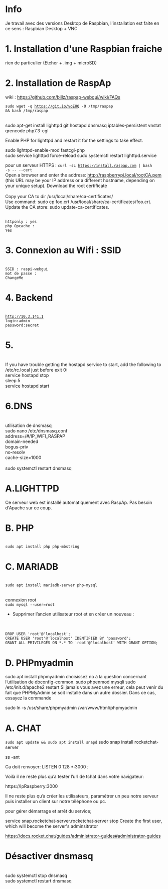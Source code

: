 # Info
Je travail avec des versions Desktop de Raspbian, l'installation est faite en ce sens : Raspbian Desktop + VNC

# 1. Installation d'une Raspbian fraiche
rien de particulier (Etcher + .img + microSD)

# 2. Installation de RaspAp
wiki : https://github.com/billz/raspap-webgui/wiki/FAQs

<code>sudo wget -q https://git.io/voEUQ -O /tmp/raspap && bash /tmp/raspap</code>

<br>sudo apt-get install lighttpd git hostapd dnsmasq iptables-persistent vnstat qrencode php7.3-cgi

Enable PHP for lighttpd and restart it for the settings to take effect.

sudo lighttpd-enable-mod fastcgi-php    
sudo service lighttpd force-reload
sudo systemctl restart lighttpd.service


pour un serveur HTTPS : 
<code>curl -sL https://install.raspap.com | bash -s -- --cert</code>
<br>Open a browser and enter the address: http://raspberrypi.local/rootCA.pem (this URL may be your IP address or a different hostname, depending on your unique setup). Download the root certificate
<br>
<br>Copy your CA to dir /usr/local/share/ca-certificates/
<br>Use command: sudo cp foo.crt /usr/local/share/ca-certificates/foo.crt.
<br>Update the CA store: sudo update-ca-certificates.

<br><code>httponly : yes</code>
<br><code>php Opcache : Yes</code>

# 3. Connexion au Wifi : SSID
<br><code>SSID : raspi-webgui</code>
<br><code>mot de passe : ChangeMe</code>

# 4. Backend
<br><code>http://10.3.141.1</code>
<br><code>login:admin</code>
<br><code>password:secret</code>

# 5.
<br>If you have trouble getting the hostapd service to start, add the following to /etc/rc.local just before exit 0:
<br>service hostapd stop
<br>sleep 5
<br>service hostapd start

# 6.DNS
<br>utilisation de dnsmasq
<br>sudo nano /etc/dnsmasq.conf
<br>address=/#/IP_WIFI_RASPAP
<br>domain-needed
<br>bogus-priv
<br>no-resolv
<br>cache-size=1000
<br>
<br>sudo systemctl restart dnsmasq

# A.LIGHTTPD
 Ce serveur web est installé automatiquement avec RaspAp. Pas besoin d'Apache sur ce coup.

# B. PHP
<br><code>sudo apt install php php-mbstring</code>

# C. MARIADB
<br><code>sudo apt install mariadb-server php-mysql</code>

<br>connexion root
<br><code>sudo mysql --user=root</code>

- Supprimer l’ancien utilisateur root et en créer un nouveau :
<br>
<br><code>DROP USER 'root'@'localhost';</code>
<br><code>CREATE USER 'root'@'localhost' IDENTIFIED BY 'password';</code>
<br><code>GRANT ALL PRIVILEGES ON *.* TO 'root'@'localhost' WITH GRANT OPTION;</code>

# D. PHPmyadmin
sudo apt install phpmyadmin
 choisissez no à la question concernant l’utilisation de dbconfig-common.
 sudo phpenmod mysqli
sudo /etc/init.d/apache2 restart
Si jamais vous avez une erreur, cela peut venir du fait que PHPMyAdmin se soit installé dans un autre dossier. Dans ce cas, essayez la commande

sudo ln -s /usr/share/phpmyadmin /var/www/html/phpmyadmin

# A. CHAT

<code>sudo apt update && sudo apt install snapd</code>
sudo snap install rocketchat-server

ss -ant

Ca doit renvoyer:
LISTEN 0 128   *:3000        *:*

Voilà il ne reste plus qu’à tester l’url de tchat dans votre navigateur:

https://IpRaspberry:3000

Il ne reste plus qu’à créer les utilisateurs, paramétrer un peu notre serveur puis installer un client sur notre téléphone ou pc.

pour gérer démarrage et arrêt du service;

service snap.rocketchat-server.rocketchat-server stop
 Create the first user, which will become the server's adminsitrator

https://docs.rocket.chat/guides/administrator-guides#administrator-guides


# Désactiver dnsmasq
<br>sudo systemctl stop dnsmasq
<br>sudo systemctl restart dnsmasq


